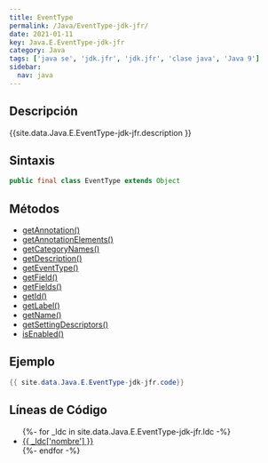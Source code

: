 ```yaml
---
title: EventType
permalink: /Java/EventType-jdk-jfr/
date: 2021-01-11
key: Java.E.EventType-jdk-jfr
category: Java
tags: ['java se', 'jdk.jfr', 'jdk.jfr', 'clase java', 'Java 9']
sidebar: 
  nav: java
---
```


## Descripción
{{site.data.Java.E.EventType-jdk-jfr.description }}

## Sintaxis
~~~java
public final class EventType extends Object
~~~

## Métodos
* [getAnnotation()](/Java/EventType-jdk-jfr/getAnnotation/)
* [getAnnotationElements()](/Java/EventType-jdk-jfr/getAnnotationElements/)
* [getCategoryNames()](/Java/EventType-jdk-jfr/getCategoryNames/)
* [getDescription()](/Java/EventType-jdk-jfr/getDescription/)
* [getEventType()](/Java/EventType-jdk-jfr/getEventType/)
* [getField()](/Java/EventType-jdk-jfr/getField/)
* [getFields()](/Java/EventType-jdk-jfr/getFields/)
* [getId()](/Java/EventType-jdk-jfr/getId/)
* [getLabel()](/Java/EventType-jdk-jfr/getLabel/)
* [getName()](/Java/EventType-jdk-jfr/getName/)
* [getSettingDescriptors()](/Java/EventType-jdk-jfr/getSettingDescriptors/)
* [isEnabled()](/Java/EventType-jdk-jfr/isEnabled/)

## Ejemplo
~~~java
{{ site.data.Java.E.EventType-jdk-jfr.code}}
~~~

## Líneas de Código
<ul>
{%- for _ldc in site.data.Java.E.EventType-jdk-jfr.ldc -%}
   <li>
       <a href="{{_ldc['url'] }}">{{ _ldc['nombre'] }}</a>
   </li>
{%- endfor -%}
</ul>
